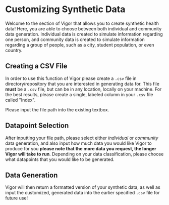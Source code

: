 # Customizing Synthetic Data

Welcome to the section of Vigor that allows you to create synthetic health data! Here, you are able to choose between both individual and community data generation. Individual data is created to simulate information regarding one person, and community data is created to simulate information regarding a group of people, such as a city, student population, or even country.

## Creating a CSV File

In order to use this function of Vigor please create a `.csv` file in directory/repository that you are interested in generating data for. This file **must** be a `.csv` file, but can be in any location, locally on your machine. For the best results, please create a single, labeled column in your `.csv` file called "Index".

Please input the file path into the existing textbox.

## Datapoint Selection

After inputting your file path, please select either _individual_ or _community_ data generation, and also input how much data you would like Vigor to produce for you **please note that the more data you request, the longer Vigor will take to run**. Depending on your data classification, please choose what datapoints that you would like to be generated.

## Data Generation

Vigor will then return a formatted version of your synthetic data, as well as input the customized, generated data into the earlier specified `.csv` file for future use!
